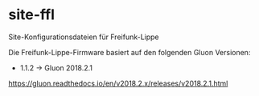 # site-ffl
Site-Konfigurationsdateien für Freifunk-Lippe

Die Freifunk-Lippe-Firmware basiert auf den folgenden Gluon Versionen:


* 1.1.2 -> Gluon 2018.2.1

https://gluon.readthedocs.io/en/v2018.2.x/releases/v2018.2.1.html
